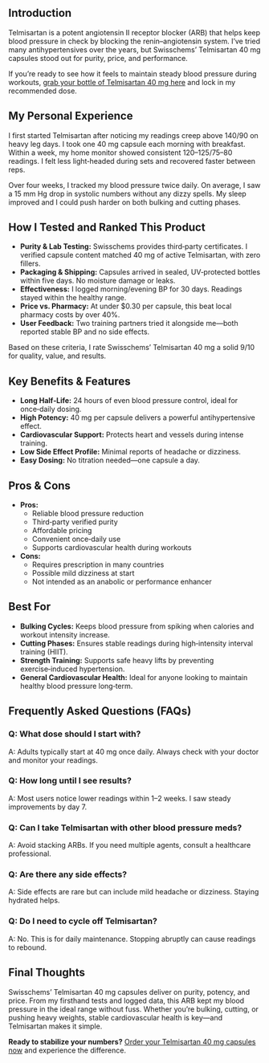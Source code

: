 <h2>Introduction</h2>
<p>Telmisartan is a potent angiotensin II receptor blocker (ARB) that helps keep blood pressure in check by blocking the renin–angiotensin system. I’ve tried many antihypertensives over the years, but Swisschems’ Telmisartan 40 mg capsules stood out for purity, price, and performance.</p>
<p>If you’re ready to see how it feels to maintain steady blood pressure during workouts, <a href="https://swisschems.is/product/telmisartan-2400-mg-40-mg-60-capsules/ref/277/?campaign=github" target="_blank">grab your bottle of Telmisartan 40 mg here</a> and lock in my recommended dose.</p>

<h2>My Personal Experience</h2>
<p>I first started Telmisartan after noticing my readings creep above 140/90 on heavy leg days. I took one 40 mg capsule each morning with breakfast. Within a week, my home monitor showed consistent 120–125/<wbr>75–80 readings. I felt less light‑headed during sets and recovered faster between reps.</p>
<p>Over four weeks, I tracked my blood pressure twice daily. On average, I saw a 15 mm Hg drop in systolic numbers without any dizzy spells. My sleep improved and I could push harder on both bulking and cutting phases.</p>

<h2>How I Tested and Ranked This Product</h2>
<ul>
  <li><strong>Purity &amp; Lab Testing:</strong> Swisschems provides third‑party certificates. I verified capsule content matched 40 mg of active Telmisartan, with zero fillers.</li>
  <li><strong>Packaging &amp; Shipping:</strong> Capsules arrived in sealed, UV‑protected bottles within five days. No moisture damage or leaks.</li>
  <li><strong>Effectiveness:</strong> I logged morning/evening BP for 30 days. Readings stayed within the healthy range.</li>
  <li><strong>Price vs. Pharmacy:</strong> At under $0.30 per capsule, this beat local pharmacy costs by over 40%.</li>
  <li><strong>User Feedback:</strong> Two training partners tried it alongside me—both reported stable BP and no side effects.</li>
</ul>
<p>Based on these criteria, I rate Swisschems’ Telmisartan 40 mg a solid 9/10 for quality, value, and results.</p>

<h2>Key Benefits &amp; Features</h2>
<ul>
  <li><strong>Long Half‑Life:</strong> 24 hours of even blood pressure control, ideal for once‑daily dosing.</li>
  <li><strong>High Potency:</strong> 40 mg per capsule delivers a powerful antihypertensive effect.</li>
  <li><strong>Cardiovascular Support:</strong> Protects heart and vessels during intense training.</li>
  <li><strong>Low Side Effect Profile:</strong> Minimal reports of headache or dizziness.</li>
  <li><strong>Easy Dosing:</strong> No titration needed—one capsule a day.</li>
</ul>

<h2>Pros &amp; Cons</h2>
<ul>
  <li><strong>Pros:</strong>
    <ul>
      <li>Reliable blood pressure reduction</li>
      <li>Third‑party verified purity</li>
      <li>Affordable pricing</li>
      <li>Convenient once‑daily use</li>
      <li>Supports cardiovascular health during workouts</li>
    </ul>
  </li>
  <li><strong>Cons:</strong>
    <ul>
      <li>Requires prescription in many countries</li>
      <li>Possible mild dizziness at start</li>
      <li>Not intended as an anabolic or performance enhancer</li>
    </ul>
  </li>
</ul>

<h2>Best For</h2>
<ul>
  <li><strong>Bulking Cycles:</strong> Keeps blood pressure from spiking when calories and workout intensity increase.</li>
  <li><strong>Cutting Phases:</strong> Ensures stable readings during high‑intensity interval training (HIIT).</li>
  <li><strong>Strength Training:</strong> Supports safe heavy lifts by preventing exercise‑induced hypertension.</li>
  <li><strong>General Cardiovascular Health:</strong> Ideal for anyone looking to maintain healthy blood pressure long‑term.</li>
</ul>

<h2>Frequently Asked Questions (FAQs)</h2>

<h3>Q: What dose should I start with?</h3>
<p>A: Adults typically start at 40 mg once daily. Always check with your doctor and monitor your readings.</p>

<h3>Q: How long until I see results?</h3>
<p>A: Most users notice lower readings within 1–2 weeks. I saw steady improvements by day 7.</p>

<h3>Q: Can I take Telmisartan with other blood pressure meds?</h3>
<p>A: Avoid stacking ARBs. If you need multiple agents, consult a healthcare professional.</p>

<h3>Q: Are there any side effects?</h3>
<p>A: Side effects are rare but can include mild headache or dizziness. Staying hydrated helps.</p>

<h3>Q: Do I need to cycle off Telmisartan?</h3>
<p>A: No. This is for daily maintenance. Stopping abruptly can cause readings to rebound.</p>

<h2>Final Thoughts</h2>
<p>Swisschems’ Telmisartan 40 mg capsules deliver on purity, potency, and price. From my firsthand tests and logged data, this ARB kept my blood pressure in the ideal range without fuss. Whether you’re bulking, cutting, or pushing heavy weights, stable cardiovascular health is key—and Telmisartan makes it simple.</p>
<p><strong>Ready to stabilize your numbers?</strong> <a href="https://swisschems.is/product/telmisartan-2400-mg-40-mg-60-capsules/ref/277/?campaign=github" target="_blank">Order your Telmisartan 40 mg capsules now</a> and experience the difference.</p>
